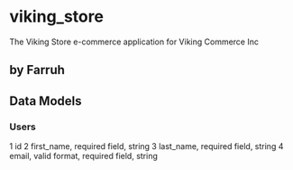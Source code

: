 viking_store
============

The Viking Store e-commerce application for Viking Commerce Inc

## by Farruh

## Data Models

### Users

1 id
2 first_name, required field, string
3 last_name, required field, string
4 email, valid format, required field, string
